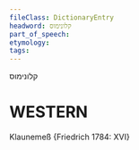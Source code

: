 ```yaml
---
fileClass: DictionaryEntry
headword: קלונימוס
part_of_speech: 
etymology: 
tags: 
---
```

קלונימוס

WESTERN
========

Klaunemeß {Friedrich 1784: XVI}